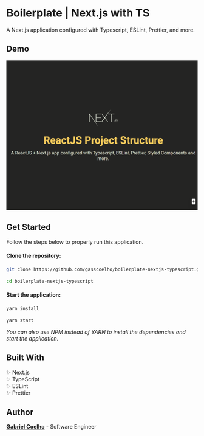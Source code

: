 # Boilerplate | Next.js with TS

A Next.js application configured with Typescript, ESLint, Prettier, and more.

## Demo

![](.github/images/boilerplate-nextjs-v1.png)

## Get Started

Follow the steps below to properly run this application.

#### Clone the repository:

```bash
git clone https://github.com/gasscoelho/boilerplate-nextjs-typescript.git
```

```bash
cd boilerplate-nextjs-typescript
```

#### Start the application:

```bash
yarn install
```

```bash
yarn start
```

*You can also use NPM instead of YARN to install the dependencies and start the application.*

## Built With

✨ Next.js <br />
✨ TypeScript <br />
✨ ESLint <br />
✨ Prettier <br />

## Author

**[Gabriel Coelho](https://gasscoelho.me/en)** - Software Engineer
